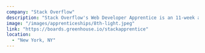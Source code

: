 ```yaml
---
company: "Stack Overflow"
description: "Stack Overflow's Web Developer Apprentice is an 11-week apprenticeship program where you'll work directly alongside a developer mentor on a real product team. Rather than doing independent 'intern' projects that may not ever ship, as an apprentice you'll work with your mentor to learn, review, debug, and ship features to real users. You'll also work collaboratively with other members of the team, including other developers, designers, and product managers."
image: "/images/apprenticeships/8th-light.jpeg"
link: "https://boards.greenhouse.io/stackapprentice"
location:
  - "New York, NY"
---
```

